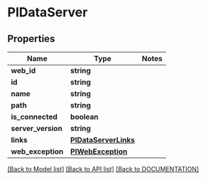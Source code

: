 # PIDataServer

## Properties
Name | Type | Notes
------------ | ------------- | -------------
**web_id** | **string**
**id** | **string**
**name** | **string**
**path** | **string**
**is_connected** | **boolean**
**server_version** | **string**
**links** | **[**PIDataServerLinks**](../models/PIDataServerLinks.md)**
**web_exception** | **[**PIWebException**](../models/PIWebException.md)**

[[Back to Model list]](../../DOCUMENTATION.md#documentation-for-models) [[Back to API list]](../../DOCUMENTATION.md#documentation-for-api-endpoints) [[Back to DOCUMENTATION]](../../DOCUMENTATION.md)
